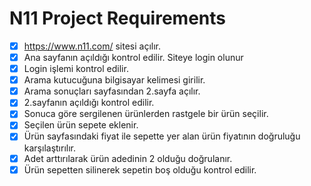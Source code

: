 # N11 Project Requirements

- [x] https://www.n11.com/ sitesi açılır.
- [x] Ana sayfanın açıldığı kontrol edilir. Siteye login olunur
- [x] Login işlemi kontrol edilir.
- [x] Arama kutucuğuna bilgisayar kelimesi girilir.
- [x] Arama sonuçları sayfasından 2.sayfa açılır.
- [x] 2.sayfanın açıldığı kontrol edilir.
- [x] Sonuca göre sergilenen ürünlerden rastgele bir ürün seçilir.
- [x] Seçilen ürün sepete eklenir.
- [x] Ürün sayfasındaki fiyat ile sepette yer alan ürün fiyatının doğruluğu karşılaştırılır.
- [x] Adet arttırılarak ürün adedinin 2 olduğu doğrulanır.
- [x] Ürün sepetten silinerek sepetin boş olduğu kontrol edilir.
